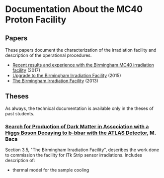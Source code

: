 # Documentation About the MC40 Proton Facility

## Papers
These papers document the characterization of the irradiation facility and description of the operational procedures.

- [Recent results and experience with the Birmingham MC40 irradiation facility](https://iopscience.iop.org/article/10.1088/1748-0221/12/03/C03075) (2017)
- [Upgrade to the Birmingham Irradiation Facility](https://www.sciencedirect.com/science/article/pii/S0168900215001734) (2015)
- [The Birmingham Irradiation Facility](https://www.sciencedirect.com/science/article/pii/S0168900213007675) (2013)

## Theses
As always, the technical documentation is available only in the theses of past students.

### [Search for Production of Dark Matter in Association with a Higgs Boson Decaying to b-bbar with the ATLAS Detector](http://www.ep.ph.bham.ac.uk/publications/thesis/mjb_thesis.pdf), M. Baca

Section 3.5, "The Birmingham Irradiation Facility", describes the work done to commission the facility for ITk Strip sensor irradiations. Includes description of:

- thermal model for the sample cooling